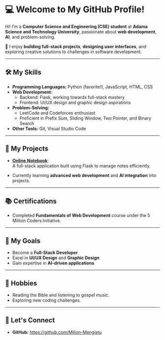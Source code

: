 
# 💻 **Welcome to My GitHub Profile!**

Hi! I’m a **Computer Science and Engineering (CSE) student** at **Adama Science and Technology University**, passionate about **web development**, **AI**, and problem-solving.  

🌟 I enjoy **building full-stack projects**, **designing user interfaces**, and exploring creative solutions to challenges in software development.  

---

## 🛠️ **My Skills**
- **Programming Languages:** Python (favorite!), JavaScript, HTML, CSS  
- **Web Development:**  
  - Backend: Flask, working towards full-stack mastery  
  - Frontend: UI/UX design and graphic design aspirations  
- **Problem-Solving:**  
  - LeetCode and Codeforces enthusiast  
  - Proficient in Prefix Sum, Sliding Window, Two Pointer, and Binary Search  
- **Other Tools:** Git, Visual Studio Code  

---

## 🚀 **My Projects**
- **[Online Notebook](#)**:  
  A full-stack application built using Flask to manage notes efficiently.  

- Currently learning **advanced web development** and **AI integration** into projects.  

---

## 📚 **Certifications**
- Completed **Fundamentals of Web Development** course under the 5 Million Coders Initiative.  

---

## 🎯 **My Goals**
- Become a **Full-Stack Developer**  
- Excel in **UI/UX Design** and **Graphic Design**  
- Gain expertise in **AI-driven applications**  

---

## 📖 **Hobbies**
- Reading the Bible and listening to gospel music.  
- Exploring new coding challenges.  

---

## 🤝 **Let's Connect**
- **GitHub:** https://github.com/Milion-Mengistu

